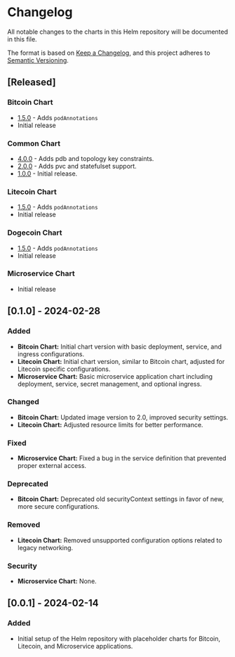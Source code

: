 # Changelog

All notable changes to the charts in this Helm repository will be documented in this file.

The format is based on [Keep a Changelog](https://keepachangelog.com/en/1.0.0/), and this project adheres to [Semantic Versioning](https://semver.org/spec/v2.0.0.html).

## [Released]

### Bitcoin Chart

- [1.5.0]() - Adds `podAnnotations`
- Initial release

### Common Chart

- [4.0.0]() - Adds pdb and topology key constraints.
- [2.0.0]() - Adds pvc and statefulset support.
- [1.0.0]() - Initial release.

### Litecoin Chart

- [1.5.0]() - Adds `podAnnotations`
- Initial release

### Dogecoin Chart

- [1.5.0]() - Adds `podAnnotations`
- Initial release

### Microservice Chart

- Initial release

## [0.1.0] - 2024-02-28

### Added

- **Bitcoin Chart:** Initial chart version with basic deployment, service, and ingress configurations.
- **Litecoin Chart:** Initial chart version, similar to Bitcoin chart, adjusted for Litecoin specific configurations.
- **Microservice Chart:** Basic microservice application chart including deployment, service, secret management, and optional ingress.

### Changed

- **Bitcoin Chart:** Updated image version to 2.0, improved security settings.
- **Litecoin Chart:** Adjusted resource limits for better performance.

### Fixed

- **Microservice Chart:** Fixed a bug in the service definition that prevented proper external access.

### Deprecated

- **Bitcoin Chart:** Deprecated old securityContext settings in favor of new, more secure configurations.

### Removed

- **Litecoin Chart:** Removed unsupported configuration options related to legacy networking.

### Security

- **Microservice Chart:** None.

## [0.0.1] - 2024-02-14

### Added

- Initial setup of the Helm repository with placeholder charts for Bitcoin, Litecoin, and Microservice applications.

